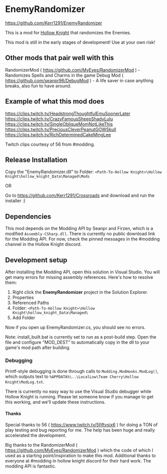 # EnemyRandomizer

https://github.com/Kerr1291/EnemyRandomizer

This is a mod for [Hollow Knight](http://hollowknight.com/) that randomizes the Enemies.

This mod is still in the early stages of development! Use at your own risk!

## Other mods that pair well with this

RandomizerMod ( https://github.com/MyEyes/RandomizerMod ) - Randomizes Spells and Charms in the game
Debug Mod ( https://github.com/seanpr96/DebugMod ) - A life saver in case anything breaks, also fun to have around.

## Example of what this mod does

https://clips.twitch.tv/HeadstrongThoughtfulEmuSoonerLater
https://clips.twitch.tv/CrazyFamousSheepShadyLulu
https://clips.twitch.tv/SingleObliqueMomNotLikeThis
https://clips.twitch.tv/PreciousCleverPeanutGOWSkull
https://clips.twitch.tv/RichDeterminedCakeMingLee

Twitch clips courtesy of 56 from #modding.

## Release Installation

Copy the "EnemyRandomizer.dll" to Folder: `<Path-To-Hollow Knight>\Hollow Knight\hollow_knight_Data\Managed\Mods`

OR 

Go to https://github.com/Kerr1291/Crossroads and download and run the installer :)

## Dependencies

This mod depends on the Modding API by Seanpr and Firzen, which is a modified `Assembly-CSharp.dll`.
There is currently no public download link for the Modding API.
For now, check the pinned messages in the #modding channel in the Hollow Knight discord.

## Development setup

After installing the Modding API, open this solution in Visual Studio.
You will get many errors for missing assembly references.
Here's how to resolve them:

1. Right click the **EnemyRandomizer** project in the Solution Explorer.
2. Properties
3. Referenced Paths
4. Folder: `<Path-To-Hollow Knight>\Hollow Knight\hollow_knight_Data\Managed\`
5. Add Folder

Now if you open up EnemyRandomizer.cs, you should see no errors.

Note: install_built.bat is currently set to run as a post-build step. Open the file and configure "MOD_DEST" to automatically copy in the dll to your game's mod path after building.

### Debugging

Printf-style debugging is done through calls to `Modding.ModHooks.ModLog()`,
which outputs text to `%APPDATA%\..\LocalLow\Team Cherry\Hollow Knight\ModLog.txt`.

There is currently no easy way to use the Visual Studio debugger while Hollow Knight is running.
Please let someone know if you manage to get this working, and we'll update these instructions.

#### Thanks

Special thanks to 56 ( https://www.twitch.tv/5fiftysix6 ) for doing a TON of play testing and bug reporting for me. The help has been huge and really accelerated the development.

Big thanks to the RandomizerMod ( https://github.com/MyEyes/RandomizerMod ) which the code of which I used as a starting point/inspiration to make this mod.
Additional thanks to everyone at #modding in hollow knight discord for their hard work. The modding API is fantastic.
